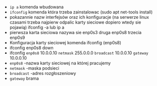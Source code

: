 

- ```ip a``` komenda wbudowana
- ```ifconfig``` komenda która trzeba zainstalowac (sudo apt net-tools install)
 - pokazannie nazw interfejsów oraz ich konfiguracje (na serwerze linux czasami trzeba najpierw odpalic karty sieciowe dopiero wtedy sie pojawią) ifconfig -a lub ip a
 - pierwsza karta sieciowa nazywa sie enp0s3 druga enp0s8 trzecia enp0s9 
- Konfiguracja karty sieciowej komenda ifconfig (enp0s8)
- ifconfig enp0s8 down
- ifconfig ```enp0s8``` 10.0.0.10 ```netmask``` 255.0.0.0 ```broadcast``` 10.0.0.10 ```gateway``` 10.0.0.10
- ```enp0s8``` -nazwa karty sieciowej na której pracujemy
- ```netmask``` -maska podsieci
- ```broadcast``` -adres rozgłoszeniowy
- ```gateway``` brama

